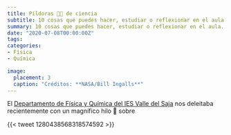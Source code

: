 ```yaml
---
title: Píldoras 💊💊 de ciencia
subtitle: 10 cosas que puedes hacer, estudiar o reflexionar en el aula
summary: 10 cosas que puedes hacer, estudiar o reflexionar en el aula.
date: "2020-07-08T00:00:00Z"
tags:
categories:
- Física
- Química

image:
  placement: 3
  caption: "Créditos: **NASA/Bill Ingalls**"
---
```


El [Departamento de Física y Química del IES Valle del Saja](http://www.fqsaja.com) nos deleitaba recientemente con un magnífico hilo 🧵 sobre 

{{< tweet 1280438568318574592 >}}
